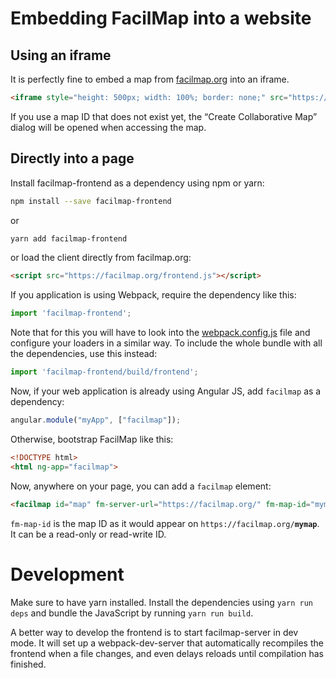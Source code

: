 Embedding FacilMap into a website
=================================

Using an iframe
---------------

It is perfectly fine to embed a map from [facilmap.org](https://facilmap.org/) into an iframe.

```html
<iframe style="height: 500px; width: 100%; border: none;" src="https://facilmap.org/mymap"></iframe>
```

If you use a map ID that does not exist yet, the “Create Collaborative Map” dialog will be opened when accessing the
map.

Directly into a page
--------------------

Install facilmap-frontend as a dependency using npm or yarn:

```bash
npm install --save facilmap-frontend
```

or

```bash
yarn add facilmap-frontend
```

or load the client directly from facilmap.org:

```html
<script src="https://facilmap.org/frontend.js"></script>
```

If you application is using Webpack, require the dependency like this:

```js
import 'facilmap-frontend';
```

Note that for this you will have to look into the [webpack.config.js](./webpack.config.js) file and configure your
loaders in a similar way. To include the whole bundle with all the dependencies, use this instead:

```js
import 'facilmap-frontend/build/frontend';
```

Now, if your web application is already using Angular JS, add `facilmap` as a dependency:

```js
angular.module("myApp", ["facilmap"]);
```

Otherwise, bootstrap FacilMap like this:

```html
<!DOCTYPE html>
<html ng-app="facilmap">
```

Now, anywhere on your page, you can add a `facilmap` element:

```html
<facilmap id="map" fm-server-url="https://facilmap.org/" fm-map-id="mymap"></facilmap>
```

`fm-map-id` is the map ID as it would appear on `https://facilmap.org/`**`mymap`**. It can be a read-only or read-write ID.


Development
===========

Make sure to have yarn installed. Install the dependencies using `yarn run deps` and bundle the JavaScript
by running `yarn run build`.

A better way to develop the frontend is to start facilmap-server in dev mode. It will set up a webpack-dev-server that
automatically recompiles the frontend when a file changes, and even delays reloads until compilation has finished.
